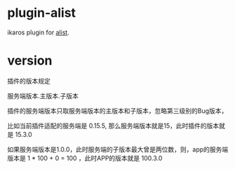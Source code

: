 # plugin-alist
ikaros plugin for [alist](https://alist.nn.ci/).

# version

插件的版本规定

服务端版本.主版本.子版本

插件的服务端版本只取服务端版本的主版本和子版本，忽略第三级别的Bug版本，

比如当前插件适配的服务端是 0.15.5, 那么服务端版本就是15，此时插件的版本就是 15.3.0

如果服务端版本是1.0.0，此时服务端的子版本最大曾是两位数，则，app的服务端版本是 1 * 100 + 0 = 100 ，此时APP的版本就是 100.3.0